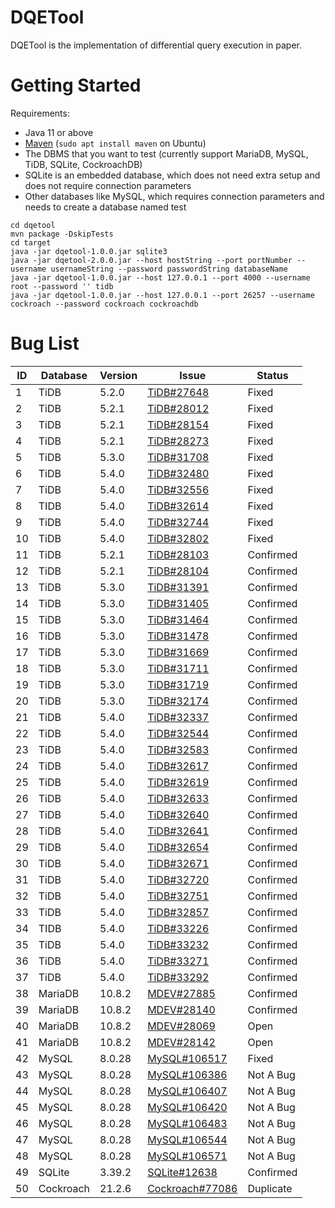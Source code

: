 
# DQETool

DQETool is the implementation of differential query execution in paper.

# Getting Started

Requirements:
* Java 11 or above
* [Maven](https://maven.apache.org/) (`sudo apt install maven` on Ubuntu)
* The DBMS that you want to test (currently support MariaDB, MySQL, TiDB, SQLite, CockroachDB)
* SQLite is an embedded database, which does not need extra setup and does not require connection parameters
* Other databases like MySQL, which requires connection parameters and needs to create a database named test
```
cd dqetool
mvn package -DskipTests
cd target
java -jar dqetool-1.0.0.jar sqlite3
java -jar dqetool-2.0.0.jar --host hostString --port portNumber --username usernameString --password passwordString databaseName
java -jar dqetool-1.0.0.jar --host 127.0.0.1 --port 4000 --username root --password '' tidb
java -jar dqetool-1.0.0.jar --host 127.0.0.1 --port 26257 --username cockroach --password cockroach cockroachdb
```

# Bug List
| ID | Database  | Version | Issue                                                                    | Status    |
| -- | --------- | ------- | ------------------------------------------------------------------------ | --------- |
| 1  | TiDB      | 5.2.0   | [TiDB#27648](https://github.com/pingcap/tidb/issues/27648)               | Fixed     |
| 2  | TiDB      | 5.2.1   | [TiDB#28012](https://github.com/pingcap/tidb/issues/28012)               | Fixed     |
| 3  | TiDB      | 5.2.1   | [TiDB#28154](https://github.com/pingcap/tidb/issues/28154)               | Fixed     |
| 4  | TiDB      | 5.2.1   | [TiDB#28273](https://github.com/pingcap/tidb/issues/28273)               | Fixed     |
| 5  | TiDB      | 5.3.0   | [TiDB#31708](https://github.com/pingcap/tidb/issues/31708)               | Fixed     |
| 6  | TiDB      | 5.4.0   | [TiDB#32480](https://github.com/pingcap/tidb/issues/32480)               | Fixed     |
| 7  | TiDB      | 5.4.0   | [TiDB#32556](https://github.com/pingcap/tidb/issues/32556)               | Fixed     |
| 8  | TIDB      | 5.4.0   | [TiDB#32614](https://github.com/pingcap/tidb/issues/32614)               | Fixed     |
| 9  | TiDB      | 5.4.0   | [TiDB#32744](https://github.com/pingcap/tidb/issues/32744)               | Fixed     |
| 10 | TiDB      | 5.4.0   | [TiDB#32802](https://github.com/pingcap/tidb/issues/32802)               | Fixed     |
| 11 | TiDB      | 5.2.1   | [TiDB#28103](https://github.com/pingcap/tidb/issues/28103)               | Confirmed |
| 12 | TiDB      | 5.2.1   | [TiDB#28104](https://github.com/pingcap/tidb/issues/28104)               | Confirmed |
| 13 | TiDB      | 5.3.0   | [TiDB#31391](https://github.com/pingcap/tidb/issues/31391)               | Confirmed |
| 14 | TiDB      | 5.3.0   | [TiDB#31405](https://github.com/pingcap/tidb/issues/31405)               | Confirmed |
| 15 | TiDB      | 5.3.0   | [TiDB#31464](https://github.com/pingcap/tidb/issues/31464)               | Confirmed |
| 16 | TiDB      | 5.3.0   | [TiDB#31478](https://github.com/pingcap/tidb/issues/31478)               | Confirmed |
| 17 | TiDB      | 5.3.0   | [TiDB#31669](https://github.com/pingcap/tidb/issues/31669)               | Confirmed |
| 18 | TiDB      | 5.3.0   | [TiDB#31711](https://github.com/pingcap/tidb/issues/31711)               | Confirmed |
| 19 | TiDB      | 5.3.0   | [TiDB#31719](https://github.com/pingcap/tidb/issues/31719)               | Confirmed |
| 20 | TiDB      | 5.3.0   | [TiDB#32174](https://github.com/pingcap/tidb/issues/32174)               | Confirmed |
| 21 | TiDB      | 5.4.0   | [TiDB#32337](https://github.com/pingcap/tidb/issues/32337)               | Confirmed |
| 22 | TiDB      | 5.4.0   | [TiDB#32544](https://github.com/pingcap/tidb/issues/32544)               | Confirmed |
| 23 | TiDB      | 5.4.0   | [TiDB#32583](https://github.com/pingcap/tidb/issues/32583)               | Confirmed |
| 24 | TiDB      | 5.4.0   | [TiDB#32617](https://github.com/pingcap/tidb/issues/32617)               | Confirmed |
| 25 | TiDB      | 5.4.0   | [TiDB#32619](https://github.com/pingcap/tidb/issues/32619)               | Confirmed |
| 26 | TiDB      | 5.4.0   | [TiDB#32633](https://github.com/pingcap/tidb/issues/32633)               | Confirmed |
| 27 | TiDB      | 5.4.0   | [TiDB#32640](https://github.com/pingcap/tidb/issues/32640)               | Confirmed |
| 28 | TiDB      | 5.4.0   | [TiDB#32641](https://github.com/pingcap/tidb/issues/32641)               | Confirmed |
| 29 | TiDB      | 5.4.0   | [TiDB#32654](https://github.com/pingcap/tidb/issues/32654)               | Confirmed |
| 30 | TiDB      | 5.4.0   | [TiDB#32671](https://github.com/pingcap/tidb/issues/32671)               | Confirmed |
| 31 | TiDB      | 5.4.0   | [TiDB#32720](https://github.com/pingcap/tidb/issues/32720)               | Confirmed |
| 32 | TiDB      | 5.4.0   | [TiDB#32751](https://github.com/pingcap/tidb/issues/32751)               | Confirmed |
| 33 | TiDB      | 5.4.0   | [TiDB#32857](https://github.com/pingcap/tidb/issues/32857)               | Confirmed |
| 34 | TIDB      | 5.4.0   | [TiDB#33226](https://github.com/pingcap/tidb/issues/33226)               | Confirmed |
| 35 | TiDB      | 5.4.0   | [TiDB#33232](https://github.com/pingcap/tidb/issues/33232)               | Confirmed |
| 36 | TiDB      | 5.4.0   | [TiDB#33271](https://github.com/pingcap/tidb/issues/33271)               | Confirmed |
| 37 | TiDB      | 5.4.0   | [TiDB#33292](https://github.com/pingcap/tidb/issues/33292)               | Confirmed |
| 38 | MariaDB   | 10.8.2  | [MDEV#27885](https://jira.mariadb.org/browse/MDEV-27885)                 | Confirmed |
| 39 | MariaDB   | 10.8.2  | [MDEV#28140](https://jira.mariadb.org/browse/MDEV-28140)                 | Confirmed |
| 40 | MariaDB   | 10.8.2  | [MDEV#28069](https://jira.mariadb.org/browse/MDEV-28069)                 | Open      |
| 41 | MariaDB   | 10.8.2  | [MDEV#28142](https://jira.mariadb.org/browse/MDEV-28142)                 | Open      |
| 42 | MySQL     | 8.0.28  | [MySQL#106517](https://bugs.mysql.com/bug.php?id=106517)                 | Fixed     |
| 43 | MySQL     | 8.0.28  | [MySQL#106386](https://bugs.mysql.com/bug.php?id=106386)                 | Not A Bug |
| 44 | MySQL     | 8.0.28  | [MySQL#106407](https://bugs.mysql.com/bug.php?id=106407)                 | Not A Bug |
| 45 | MySQL     | 8.0.28  | [MySQL#106420](https://bugs.mysql.com/bug.php?id=106420)                 | Not A Bug |
| 46 | MySQL     | 8.0.28  | [MySQL#106483](https://bugs.mysql.com/bug.php?id=106483)                 | Not A Bug |
| 47 | MySQL     | 8.0.28  | [MySQL#106544](https://bugs.mysql.com/bug.php?id=106554)                 | Not A Bug |
| 48 | MySQL     | 8.0.28  | [MySQL#106571](https://bugs.mysql.com/bug.php?id=106571)                 | Not A Bug |
| 49 | SQLite    | 3.39.2  | [SQLite#12638](https://sqlite.org/forum/forumpost/12638a0aea0602a8)      | Confirmed |
| 50 | Cockroach | 21.2.6  | [Cockroach#77086](https://github.com/cockroachdb/cockroach/issues/77086) | Duplicate |